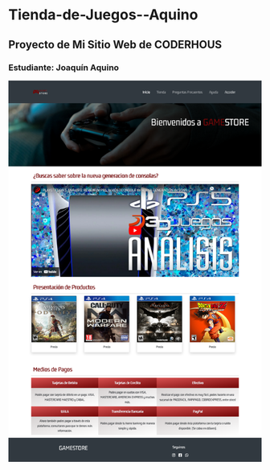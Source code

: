 ﻿# Tienda-de-Juegos--Aquino
 ## Proyecto de Mi Sitio Web de CODERHOUS
 ### Estudiante: Joaquín Aquino
 ![](https://github.com/NeoJoa/Tienda-de-Juegos--Aquino/blob/main/imagenes/screenshot.png)
 
